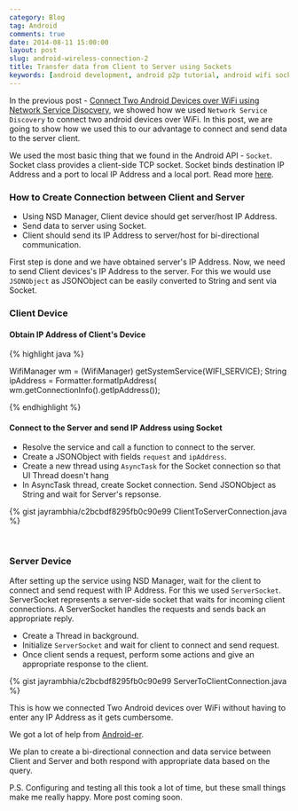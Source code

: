 ```yaml
---
category: Blog
tag: Android
comments: true
date: 2014-08-11 15:00:00
layout: post
slug: android-wireless-connection-2
title: Transfer data from Client to Server using Sockets
keywords: [android development, android p2p tutorial, android wifi socket, socket programming, lan networking in android]
---
```


In the previous post - [Connect Two Android Devices over WiFi using Network Service Disocvery](/blog/android-wireless-connection-1), we showed how we used `Network Service Discovery` to connect two android devices over WiFi. In this post, we are going to show how we used this to our advantage to connect and send data to the server client.

We used the most basic thing that we found in the Android API - `Socket`. Socket class provides a client-side TCP socket. Socket binds destination IP Address and a port to local IP Address and a local port. Read more [here](http://developer.android.com/reference/java/net/Socket.html).

### How to Create Connection between Client and Server
 
 - Using NSD Manager, Client device should get server/host IP Address.
 - Send data to server using Socket.
 - Client should send its IP Address to server/host for bi-directional communication.

First step is done and we have obtained server's IP Address. Now, we need to send Client devices's IP Address to the server. For this we would use `JSONObject` as JSONObject can be easily converted to String and sent via Socket.

### Client Device

#### Obtain IP Address of Client's Device

{% highlight java %}

WifiManager wm = (WifiManager) getSystemService(WIFI_SERVICE);
String ipAddress = Formatter.formatIpAddress(
                    wm.getConnectionInfo().getIpAddress());

{% endhighlight %}

#### Connect to the Server and send IP Address using Socket
 
 - Resolve the service and call a function to connect to the server.
 - Create a JSONObject with fields `request` and `ipAddress`.
 - Create a new thread using `AsyncTask` for the Socket connection so that UI Thread doesn't hang
 - In AsyncTask thread, create Socket connection. Send JSONObject as String and wait for Server's repsonse.

{% gist jayrambhia/c2bcbdf8295fb0c90e99 ClientToServerConnection.java %}

<br/>

### Server Device

After setting up the service using NSD Manager, wait for the client to connect and send request with IP Address. For this we used `ServerSocket`. ServerSocket represents a server-side socket that waits for incoming client connections. A ServerSocket handles the requests and sends back an appropriate reply.

 - Create a Thread in background.
 - Initialize `ServerSocket` and wait for client to connect and send request.
 - Once client sends a request, perform some actions and give an appropriate response to the client.

{% gist jayrambhia/c2bcbdf8295fb0c90e99 ServerToClientConnection.java %}

This is how we connected Two Android devices over WiFi without having to enter any IP Address as it gets cumbersome.

We got a lot of help from [Android-er](http://android-er.blogspot.in/2014/02/android-sercerclient-example-client.html).

We plan to create a bi-directional connection and data service between Client and Server and both respond with appropriate data based on the query.

P.S. Configuring and testing all this took a lot of time, but these small things make me really happy. More post coming soon.
